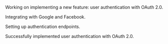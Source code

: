 Working on implementing a new feature: user authentication with OAuth 2.0.

Integrating with Google and Facebook.

Setting up authentication endpoints.

Successfully implemented user authentication with OAuth 2.0.